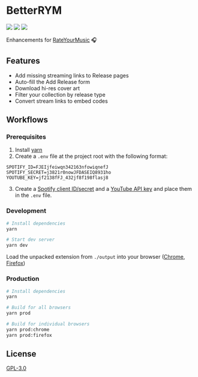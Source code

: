 # BetterRYM

<a href="LICENSE.md"><img src="https://badgen.net/github/license/jgchk/better-rym" /></a>
<a href="https://addons.mozilla.org/en-US/firefox/addon/better-rym/"><img src="https://badgen.net/amo/v/better-rym?color=orange" /></a>
<a href="https://chrome.google.com/webstore/detail/betterrym/pdbgknkejapoehgogijhmahhpiimlhjg"><img src="https://badgen.net/chrome-web-store/v/pdbgknkejapoehgogijhmahhpiimlhjg?color=green" /></a>

Enhancements for [RateYourMusic](https://rateyourmusic.com/) 🎧

## Features

- Add missing streaming links to Release pages
- Auto-fill the Add Release form
- Download hi-res cover art
- Filter your collection by release type
- Convert stream links to embed codes

## Workflows

### Prerequisites

1. Install [yarn](https://yarnpkg.com)
2. Create a `.env` file at the project root with the following format:

```
SPOTIFY_ID=FJEIjfeiwqn342163nfowiqnefJ
SPOTIFY_SECRET=j3821r0nowJFDASEIQ8931ho
YOUTUBE_KEY=jf2138fFJ_432jf8f198flasj8
```

3. Create a [Spotify client ID/secret](https://developer.spotify.com/documentation/general/guides/app-settings/#register-your-app) and a [YouTube API key](https://developers.google.com/youtube/v3/getting-started#before-you-start) and place them in the `.env` file.

### Development

```sh
# Install dependencies
yarn

# Start dev server
yarn dev
```

Load the unpacked extension from `./output` into your browser ([Chrome](https://developer.chrome.com/docs/extensions/mv3/getstarted/#manifest), [Firefox](https://extensionworkshop.com/documentation/develop/temporary-installation-in-firefox/))

### Production

```sh
# Install dependencies
yarn

# Build for all browsers
yarn prod

# Build for individual browsers
yarn prod:chrome
yarn prod:firefox
```

## License

[GPL-3.0](https://github.com/jgchk/betterRYM/blob/main/LICENSE)
